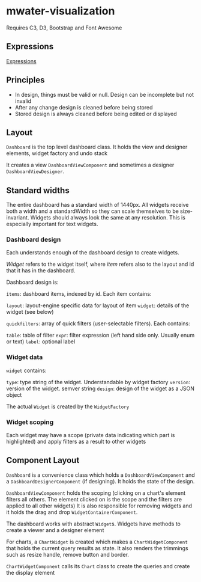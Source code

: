 # mwater-visualization

Requires C3, D3, Bootstrap and Font Awesome

## Expressions

[Expressions](docs/Expressions.md)

## Principles

* In design, things must be valid or null. Design can be incomplete but not invalid
* After any change design is cleaned before being stored
* Stored design is always cleaned before being edited or displayed

## Layout

`Dashboard` is the top level dashboard class. It holds the view and designer elements, widget factory and undo stack

It creates a view `DashboardViewComponent` and sometimes a designer `DashboardViewDesigner`.

## Standard widths

The entire dashboard has a standard width of 1440px. All widgets receive both a width and a standardWidth so they can scale themselves to be size-invariant. Widgets should always look the same at any resolution. This is especially important for text widgets.

### Dashboard design

Each understands enough of the dashboard design to create widgets.

*Widget* refers to the widget itself, where *item* refers also to the layout and id that it has in the dashboard.

Dashboard design is:

`items`: dashboard items, indexed by id. Each item contains:

 `layout`: layout-engine specific data for layout of item
 `widget`: details of the widget (see below)

`quickfilters`: array of quick filters (user-selectable filters). Each contains:
 
 `table`: table of filter
 `expr`: filter expression (left hand side only. Usually enum or text)
 `label`: optional label

### Widget data

`widget` contains:

`type`: type string of the widget. Understandable by widget factory
`version`: version of the widget. semver string
`design`: design of the widget as a JSON object

The actual `Widget` is created by the `WidgetFactory`

### Widget scoping

Each widget may have a scope (private data indicating which part is highlighted) and apply filters as a result to other widgets

## Component Layout

`Dashboard` is a convenience class which holds a `DashboardViewComponent` and a `DashboardDesignerComponent` (if designing). It holds the state of the design.

`DashboardViewComponent` holds the scoping (clicking on a chart's element filters all others. The element clicked on is the scope and the filters are applied to all other widgets)
It is also responsible for removing widgets and it holds the drag and drop `WidgetContainerComponent`.

The dashboard works with abstract `Widget`s. Widgets have methods to create a viewer and a designer element

For charts, a `ChartWidget` is created which makes a `ChartWidgetComponent` that holds the current query results as state. It also renders the trimmings such as resize handle, remove button and border.

`ChartWidgetComponent` calls its `Chart` class to create the queries and create the display element

